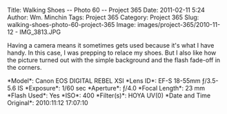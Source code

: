Title: Walking Shoes -- Photo 60 -- Project 365
Date: 2011-02-11 5:24
Author: Wm. Minchin
Tags: Project 365
Category: Project 365
Slug: walking-shoes-photo-60-project-365
Image: images/project-365/2010-11-12 - IMG_3813.JPG

Having a camera means it sometimes gets used because it's what I have
handy. In this case, I was prepping to relace my shoes. But I also like
how the picture turned out with the simple background and the flash
fade-off in the corners.

<div markdown=1 class="photo-infobox">
*Model*: Canon EOS DIGITAL REBEL XSI  
*Lens ID*: EF-S 18-55mm ƒ/3.5-5.6 IS  
*Exposure*: 1/60 sec  
*Aperture*: ƒ/4.0  
*Focal Length*: 23 mm  
*Flash Used*: Yes  
*ISO*: 400  
*Filter(s)*: HOYA UV(0)  
*Date and Time Original*: 2010:11:12 17:07:10
</div>
